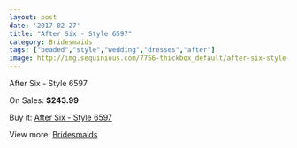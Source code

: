 ```yaml
---
layout: post
date: '2017-02-27'
title: "After Six - Style 6597"
category: Bridesmaids
tags: ["beaded","style","wedding","dresses","after"]
image: http://img.sequinious.com/7756-thickbox_default/after-six-style-6597.jpg
---
```

After Six - Style 6597

On Sales: **$243.99**
<a href="https://www.sequinious.com/bridesmaids/3127-after-six-style-6597.html"><amp-img layout="responsive" width="600" height="600" src="//img.sequinious.com/7756-thickbox_default/after-six-style-6597.jpg" alt="After Six - Style 6597 0" /></a>
<a href="https://www.sequinious.com/bridesmaids/3127-after-six-style-6597.html"><amp-img layout="responsive" width="600" height="600" src="//img.sequinious.com/7757-thickbox_default/after-six-style-6597.jpg" alt="After Six - Style 6597 1" /></a>

Buy it: [After Six - Style 6597](https://www.sequinious.com/bridesmaids/3127-after-six-style-6597.html "After Six - Style 6597")

View more: [Bridesmaids](https://www.sequinious.com/3-bridesmaids "Bridesmaids")